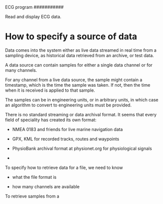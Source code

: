 ECG program
###########

Read and display ECG data.



How to specify a source of data
===============================

Data comes into the system either as live data streamed in real time
from a sampling device, as historical data retrieved from an archive, or
test data.

A data source can contain samples for either a single data channel or for
many channels.

For any channel from a live data source, the sample might contain a timestamp,
which is the time the sample was taken. If not, then the time when it is received
is applied to that sample.

The samples can be in engineering units, or in arbitrary units, in which case
an algorithm to convert to engineering units must be provided.

There is no standard streaming or data archival format. It seems that every field of
speciality has created its own format:

* NMEA 0183 and friends for live marine navigation data

* GPX, KML for recorded tracks, routes and waypoints

* PhysioBank archival format at physionet.org for physiological signals

* 



To specify how to retrieve data for a file, we need to know

* what the file format is

* how many channels are available



To retrieve samples from a 
